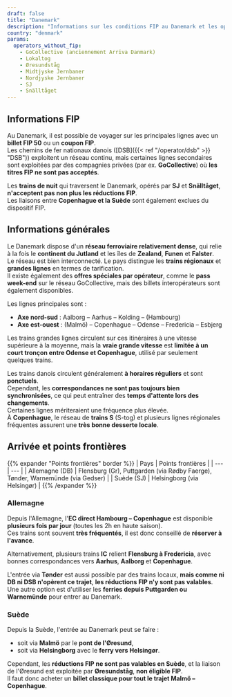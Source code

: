 ```yaml
---
draft: false
title: "Danemark"
description: "Informations sur les conditions FIP au Danemark et les opérateurs qui proposent des réductions."
country: "denmark"
params:
  operators_without_fip:
    - GoCollective (anciennement Arriva Danmark)
    - Lokaltog
    - Øresundståg
    - Midtjyske Jernbaner
    - Nordjyske Jernbaner
    - SJ
    - Snälltåget
---
```


## Informations FIP

Au Danemark, il est possible de voyager sur les principales lignes avec un **billet FIP 50** ou un **coupon FIP**. \
Les chemins de fer nationaux danois ([DSB]({{< ref "/operator/dsb" >}} "DSB")) exploitent un réseau continu, mais certaines lignes secondaires sont exploitées par des compagnies privées (par ex. **GoCollective**) où **les titres FIP ne sont pas acceptés**.

Les **trains de nuit** qui traversent le Danemark, opérés par **SJ** et **Snälltåget**, **n'acceptent pas non plus les réductions FIP**. \
Les liaisons entre **Copenhague et la Suède** sont également exclues du dispositif FIP.

## Informations générales

Le Danemark dispose d'un **réseau ferroviaire relativement dense**, qui relie à la fois le **continent du Jutland** et les îles de **Zealand**, **Funen** et **Falster**. \
Le réseau est bien interconnecté. Le pays distingue les **trains régionaux** et **grandes lignes** en termes de tarification. \
Il existe également des **offres spéciales par opérateur**, comme le **pass week-end** sur le réseau GoCollective, mais des billets interopérateurs sont également disponibles.

Les lignes principales sont :

- **Axe nord-sud** : Aalborg – Aarhus – Kolding – (Hambourg)
- **Axe est-ouest** : (Malmö) – Copenhague – Odense – Fredericia – Esbjerg

Les trains grandes lignes circulent sur ces itinéraires à une vitesse supérieure à la moyenne, mais la **vraie grande vitesse** est **limitée à un court tronçon entre Odense et Copenhague**, utilisé par seulement quelques trains.

Les trains danois circulent généralement **à horaires réguliers** et sont **ponctuels**. \
Cependant, les **correspondances ne sont pas toujours bien synchronisées**, ce qui peut entraîner des **temps d'attente lors des changements**. \
Certaines lignes mériteraient une fréquence plus élevée. \
À **Copenhague**, le réseau de **trains S** (S-tog) et plusieurs lignes régionales fréquentes assurent une **très bonne desserte locale**.

## Arrivée et points frontières

{{% expander "Points frontières" border %}}
| Pays | Points frontières |
| --- | --- |
| Allemagne (DB) | Flensburg (Gr), Puttgarden (via Rødby Faerge), Tønder, Warnemünde (via Gedser) |
| Suède (SJ) | Helsingborg (via Helsingør) |
{{% /expander %}}

### Allemagne

Depuis l'Allemagne, l'**EC direct Hambourg – Copenhague** est disponible **plusieurs fois par jour** (toutes les 2h en haute saison). \
Ces trains sont souvent **très fréquentés**, il est donc conseillé de **réserver à l'avance**.

Alternativement, plusieurs trains **IC** relient **Flensburg à Fredericia**, avec bonnes correspondances vers **Aarhus**, **Aalborg** et **Copenhague**.

L'entrée via **Tønder** est aussi possible par des trains locaux, **mais comme ni DB ni DSB n'opèrent ce trajet**, **les réductions FIP n'y sont pas valables**. \
Une autre option est d'utiliser les **ferries depuis Puttgarden ou Warnemünde** pour entrer au Danemark.

### Suède

Depuis la Suède, l'entrée au Danemark peut se faire :
- soit via **Malmö** par le **pont de l'Øresund**,
- soit via **Helsingborg** avec le **ferry vers Helsingør**.

Cependant, les **réductions FIP ne sont pas valables en Suède**, et la liaison de l'Øresund est exploitée par **Øresundståg**, **non éligible FIP**. \
Il faut donc acheter un **billet classique pour tout le trajet Malmö – Copenhague**.
